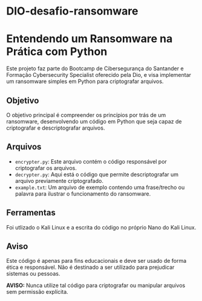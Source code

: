 # DIO-desafio-ransomware
# Entendendo um Ransomware na Prática com Python

Este projeto faz parte do Bootcamp de Cibersegurança do Santander e Formação Cybersecurity Specialist oferecido pela Dio, e visa implementar um ransomware simples em Python para criptografar arquivos. 

## Objetivo
O objetivo principal é compreender os princípios por trás de um ransomware, desenvolvendo um código em Python que seja capaz de criptografar e descriptografar arquivos.

## Arquivos
- `encrypter.py`: Este arquivo contém o código responsável por criptografar os arquivos.
- `decrypter.py`: Aqui está o código que permite descriptografar um arquivo previamente criptografado.
- `example.txt`: Um arquivo de exemplo contendo uma frase/trecho ou palavra para ilustrar o funcionamento do ransomware.

## Ferramentas

Foi utlizado o Kali Linux e a escrita do código no próprio Nano do Kali Linux.

## Aviso
Este código é apenas para fins educacionais e deve ser usado de forma ética e responsável. Não é destinado a ser utilizado para prejudicar sistemas ou pessoas.

**AVISO:** Nunca utilize tal código para criptografar ou manipular arquivos sem permissão explícita.
